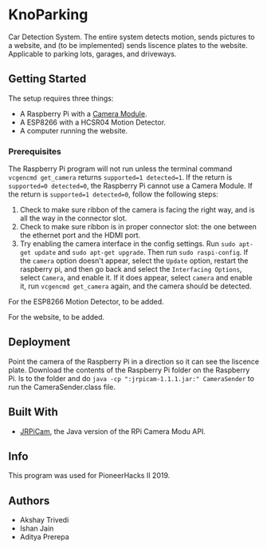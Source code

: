 # KnoParking

Car Detection System. The entire system detects motion, sends pictures to a website, and (to be implemented) sends liscence plates to the website. Applicable to parking lots, garages, and driveways.

## Getting Started

The setup requires three things:

* A Raspberry Pi with a [Camera Module](https://www.raspberrypi.org/documentation/hardware/camera/ "Camera Module").
* A ESP8266 with a HCSR04 Motion Detector.
* A computer running the website.

### Prerequisites

The Raspberry Pi program will not run unless the terminal command `vcgencmd get_camera` returns `supported=1 detected=1`. If the return is `supported=0 detected=0`, the Raspberry Pi cannot use a Camera Module. If the return is 
`supported=1 detected=0`, follow the following steps:

1. Check to make sure ribbon of the camera is facing the right way, and is all the way in the connector slot. 
2. Check to make sure ribbon is in proper connector slot: the one between the ethernet port and the HDMI port.
3. Try enabling the camera interface in the config settings. Run `sudo apt-get update` and `sudo apt-get upgrade`. Then run `sudo raspi-config`. If the `camera` option doesn't appear, select the `Update` option, restart the raspberry pi, and then go back and  select the `Interfacing Options`, select `Camera`, and enable it. If it does appear, select `camera` and enable it, run `vcgencmd get_camera` again, and the camera should be detected.

For the ESP8266 Motion Detector, to be added.

For the website, to be added.

## Deployment

Point the camera of the Raspberry Pi in a direction so it can see the liscence plate. Download the contents of the Raspberry Pi folder on the Raspberry Pi.  ls to the folder and do `java -cp ":jrpicam-1.1.1.jar:" CameraSender` to run the CameraSender.class file.

## Built With

* [JRPiCam](https://github.com/Hopding/JRPiCam "hello"), the Java version of the RPi Camera Modu API.

## Info

This program was used for PioneerHacks II 2019.

## Authors

* Akshay Trivedi
* Ishan Jain
* Aditya Prerepa
